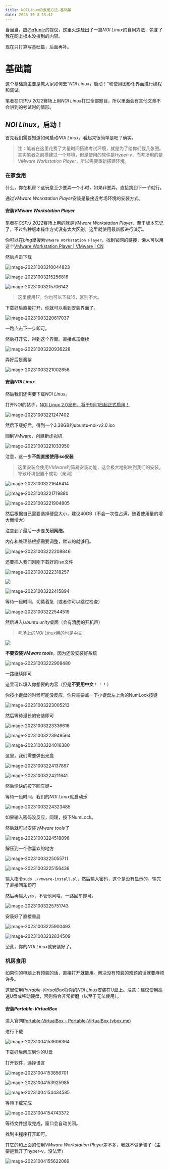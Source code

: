 ```yaml
---
title: NOILinux的食用方法-基础篇
date: 2023-10-3 23:42
---
```


当当当，应[@q1uple](https://www.luogu.com.cn/user/539133)的提议，这里火速赶出了一篇*NOI Linux*的食用方法，包含了我在网上根本没搜到的内容。

现在只打算写基础篇，后面再补。

<!--more-->

# 基础篇

这个基础篇主要是教大家如何去“*NOI Linux*，启动！”和使用图形化界面进行编程和调试。

笔者在*CSP/J 2022*赛场上用*NOI Linux*打过全部题目，所以里面会有其他文章不会讲到的考试时的情形。

## *NOI Linux*，启动！

首先我们需要知道如何启动*NOI Linux*，看起来很简单是吧？确实。

> 注：笔者在这里花费了大量时间搭建考试环境，就是为了给你们截几张图。其实笔者之前搭建过一个环境，但是使用的软件是*Hyper-v*，而考场用的是*VMware Workstation Player*，所以需要重新搭建环境。

### 在家食用

什么，你在机房？这玩意至少要弄一个小时，如果非要弄，直接跳到下一节就行。

通过*VMware Workstation Player*安装是最接近考场环境的安装方式。

#### 安装*VMware Workstation Player*

笔者在*CSP/J 2022*赛场上用的就是*VMware Workstation Player*，至于版本忘记了，不过各种版本操作方式没有太大区别，这里就使用最新版进行演示。

你可以在*bing*里搜索`VMware Workstation Player`，找到官网的链接，懒人可以用这个[VMware Workstation Player | VMware | CN](https://www.vmware.com/cn/products/workstation-player.html)

然后点击下载

![image-20231003210044823](./NOILinux的食用方法/image-20231003210044823.png)

![image-20231003215256816](./NOILinux的食用方法/image-20231003215256816.png)

![image-20231003215706142](./NOILinux的食用方法/image-20231003215706142.png)

> 这里使用17，你也可以下载16，区别不大。

下载好后直接打开，你就可以看到安装界面了。

![image-20231003220617037](./NOILinux的食用方法/image-20231003220617037.png)

一路点击下一步即可。

然后打开它，得到这个界面。直接点击继续

![image-20231003220936228](./NOILinux的食用方法/image-20231003220936228.png)

弄好后是酱紫

![image-20231003221002656](./NOILinux的食用方法/image-20231003221002656.png)

#### 安装*NOI Linux*

然后我们还需要下载*NOI Linux*。

打开NOI的帖子，[NOI Linux 2.0发布，将于9月1日起正式启用！](https://www.noi.cn/gynoi/jsgz/2021-07-16/732450.shtml)

![image-20231003221247402](./NOILinux的食用方法/image-20231003221247402.png)

然后下载好后，得到一个3.38GB的ubuntu-noi-v2.0.iso

回到VMware，创建新虚拟机

![image-20231003221033950](./NOILinux的食用方法/image-20231003221033950.png)

注意，这一步**不能直接使用iso安装**

> 这里安装会使用*VMware*的简易安装功能，这会极大地影响到我们的安装，导致环境配置不成功（亲测）

![image-20231003221646414](./NOILinux的食用方法/image-20231003221646414.png)

![image-20231003221719880](./NOILinux的食用方法/image-20231003221719880.png)

![image-20231003221904805](./NOILinux的食用方法/image-20231003221904805.png)

然后根据自己需要选择硬盘大小，建议40GB（不会一次性占满，随着使用量的增大而增大）

注意到了最后一步要**关闭网络**。

内存和处理器根据需要调整，默认的就够用。

![image-20231003222208846](./NOILinux的食用方法/image-20231003222208846.png)

还要插入我们刚刚下载好的iso文件

![image-20231003222318257](./NOILinux的食用方法/image-20231003222318257.png)

![](./NOILinux的食用方法/image-20231003222059979.png)

![image-20231003222415894](./NOILinux的食用方法/image-20231003222415894.png)

等待一段时间，切莫着急（或者你可以跳过检查）

![image-20231003222544519](./NOILinux的食用方法/image-20231003222544519.png)

然后进入*Ubuntu unity*桌面（会有清脆的开机声）

> 考场上的*NOI Linux*用的也是中文

![](./NOILinux的食用方法/image-20231003222735891.png)

**不要安装*VMware tools***，因为还没安装好系统

![image-20231003222908480](./NOILinux的食用方法/image-20231003222908480.png)

一路继续即可

这里可以填入你想要的内容（但是**不要用中文**！！！）

你按小键盘的时候可能没反应，你只需要点一下小键盘左上角的NumLock按键

![image-20231003223005213](./NOILinux的食用方法/image-20231003223005213.png)

然后等待漫长的安装即可

![image-20231003223336616](./NOILinux的食用方法/image-20231003223336616.png)

![image-20231003223949564](./NOILinux的食用方法/image-20231003223949564.png)

![image-20231003224016380](./NOILinux的食用方法/image-20231003224016380.png)

这里，我们需要弹出光盘

![image-20231003224137897](./NOILinux的食用方法/image-20231003224137897.png)

![image-20231003224211641](./NOILinux的食用方法/image-20231003224211641.png)

然后愉快的按下回车键~

等待一段时间，我们的*NOI Linux*就启动乐

![image-20231003224323485](./NOILinux的食用方法/image-20231003224323485.png)

如果输入密码没反应，同理，按下NumLock。

然后就可以安装*VMware tools*了

![image-20231003224518896](./NOILinux的食用方法/image-20231003224518896.png)

解压到一个你喜欢的地方

![image-20231003225055711](./NOILinux的食用方法/image-20231003225055711.png)



![image-20231003225156436](./NOILinux的食用方法/image-20231003225156436.png)

输入指令`sudo ./vmware-install.pl`，然后输入密码，这个是没有显示的，输完了直接回车即可

然后再输入`yes`，不管他问啥，一路回车即可。

![image-20231003225751743](./NOILinux的食用方法/image-20231003225751743.png)

安装好了直接重启

![image-20231003225900493](./NOILinux的食用方法/image-20231003225900493.png)

![image-20231003232834509](./NOILinux的食用方法/image-20231003232834509.png)

至此，你的*NOI Linux*就安装好了。

### 机房食用

如果你的电脑上有预装的话，直接打开就能用。解决没有预装的难题的话就要麻烦许多。

这里使用*Portable-VirtualBox*将你的*NOI Linux*安装在U盘上。注意：建议使用高速U盘或移动硬盘，否则将会非常折磨（以至于无法使用）。

#### 安装*Portable-VirtualBox*

进入官网[Portable-VirtualBox - Portable-VirtualBox (vbox.me)](https://www.vbox.me/)

进行下载

![image-20231004153608364](./NOILinux的食用方法/image-20231004153608364.png)

下载好后解压到你的U盘

打开软件，选择语言

![image-20231004153856701](./NOILinux的食用方法/image-20231004153856701.png)

![image-20231004153925985](./NOILinux的食用方法/image-20231004153925985.png)

![image-20231004154434585](./NOILinux的食用方法/image-20231004154434585.png)

等待下载完成

![image-20231004154743372](./NOILinux的食用方法/image-20231004154743372.png)

等待文件提取完成，窗口会自动关闭。

找到主程序打开即可。

其它的和上面的使用*VMware Workstation Player*差不多，我就不做步骤了（主要是我开了hyper-v，没法弄）

![image-20231004155622069](./NOILinux的食用方法/image-20231004155622069.png)

